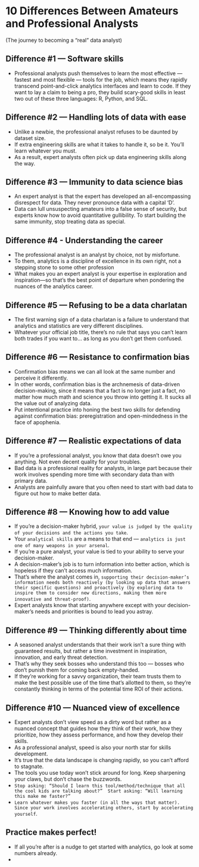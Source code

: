 # 10 Differences Between Amateurs and Professional Analysts
(The journey to becoming a “real” data analyst)

## Difference #1 — Software skills
- Professional analysts push themselves to learn the most effective — fastest and most flexible — tools for the job, which means they rapidly transcend point-and-click analytics interfaces and learn to code. 
If they want to lay a claim to being a pro, they build scary-good skills in least two out of these three languages: R, Python, and SQL. 

## Difference #2 — Handling lots of data with ease
- Unlike a newbie, the professional analyst refuses to be daunted by dataset size. 
- If extra engineering skills are what it takes to handle it, so be it. You’ll learn whatever you must. 
- As a result, expert analysts often pick up data engineering skills along the way. 

## Difference #3 — Immunity to data science bias
- An expert analyst is that the expert has developed an all-encompassing disrespect for data. They never pronounce data with a capital ‘D’.
- Data can lull unsuspecting amateurs into a false sense of security, but experts know how to avoid quantitative gullibility. To start building the same immunity, stop treating data as special.

## Difference #4 - Understanding the career
- The professional analyst is an analyst by choice, not by misfortune. 
- To them, analytics is a discipline of excellence in its own right, not a stepping stone to some other profession
- What makes you an expert analyst is your expertise in exploration and inspiration—so that’s the best point of departure when pondering the nuances of the analytics career.

## Difference #5 — Refusing to be a data charlatan
- The first warning sign of a data charlatan is a failure to understand that analytics and statistics are very different disciplines. 
- Whatever your official job title, there’s no rule that says you can’t learn both trades if you want to… as long as you don’t get them confused.

## Difference #6 — Resistance to confirmation bias
- Confirmation bias means we can all look at the same number and perceive it differently.
- In other words, confirmation bias is the archnemesis of data-driven decision-making, since it means that a fact is no longer just a fact, no matter how much math and science you throw into getting it. It sucks all the value out of analyzing data.
- Put intentional practice into honing the best two skills for defending against confirmation bias: preregistration and open-mindedness in the face of apophenia.

## Difference #7 — Realistic expectations of data
- If you’re a professional analyst, you know that data doesn’t owe you anything. Not even decent quality for your troubles.
- Bad data is a professional reality for analysts, in large part because their work involves spending more time with secondary data than with primary data. 
- Analysts are painfully aware that you often need to start with bad data to figure out how to make better data.

## Difference #8 — Knowing how to add value
- If you’re a decision-maker hybrid, `your value is judged by the quality of your decisions and the actions you take`. 
- Your `analytical skills` are a means to that end — `analytics is just one of many weapons in your arsenal`.
- If you’re a pure analyst, your value is tied to your ability to serve your decision-maker. 
- A decision-maker’s job is to turn information into better action, which is hopeless if they can’t access much information. 
- That’s where the analyst comes in, `supporting their decision-maker’s information needs both reactively (by looking up data that answers their specific questions) and proactively (by exploring data to inspire them to consider new directions, making them more innovative and threat-proof)`.
- Expert analysts know that starting anywhere except with your decision-maker’s needs and priorities is bound to lead you astray.

## Difference #9 — Thinking differently about time
- A seasoned analyst understands that their work isn’t a sure thing with guaranteed results, but rather a time investment in inspiration, innovation, and early threat detection. 
- That’s why they seek bosses who understand this too — bosses who don’t punish them for coming back empty-handed.
- If they’re working for a savvy organization, their team trusts them to make the best possible use of the time that’s allotted to them, so they’re constantly thinking in terms of the potential time ROI of their actions.

## Difference #10 — Nuanced view of excellence
- Expert analysts don’t view speed as a dirty word but rather as a nuanced concept that guides how they think of their work, how they prioritize, how they assess performance, and how they develop their skills.
- As a professional analyst, speed is also your north star for skills development. 
- It’s true that the data landscape is changing rapidly, so you can’t afford to stagnate. 
- The tools you use today won’t stick around for long. Keep sharpening your claws, but don’t chase the buzzwords.
- `Stop asking: “Should I learn this tool/method/technique that all the cool kids are talking about?”  Start asking: “Will learning this make me faster?”`
- `Learn whatever makes you faster (in all the ways that matter). Since your work involves accelerating others, start by accelerating yourself`.

## Practice makes perfect!
- If all you’re after is a nudge to get started with analytics, go look at some numbers already. 
- 
